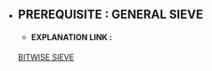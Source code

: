 - ## PREREQUISITE : GENERAL SIEVE 
  - #### EXPLANATION LINK :
  
  [BITWISE SIEVE](http://www.shafaetsplanet.com/?p=855)
